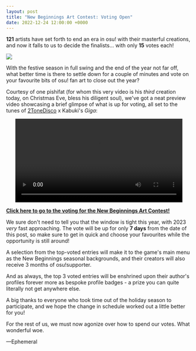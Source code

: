 ```yaml
---
layout: post
title: "New Beginnings Art Contest: Voting Open"
date: 2022-12-24 12:00:00 +0000
---
```


**121** artists have set forth to end an era in osu! with their masterful creations, and now it falls to us to decide the finalists... with only **15** votes each!

![](https://assets.ppy.sh/contests/160/header.jpg)

With the festive season in full swing and the end of the year not far off, what better time is there to settle down for a couple of minutes and vote on your favourite bits of osu! fan art to close out the year?

Courtesy of one pishifat (for whom this very video is his *third* creation today, on Christmas Eve, bless his diligent soul), we've got a neat preview video showcasing a brief glimpse of what is up for voting, all set to the tunes of [2ToneDisco](https://osu.ppy.sh/beatmaps/artists/157) x Kabuki's *Giga*:

<div align="center">
    <video width="90%" controls>
        <source src="https://assets.ppy.sh/contests/160/voting.mp4" type="video/mp4" preload="none">
    </video>
</div>

[**Click here to go to the voting for the New Beginnings Art Contest!**](https://osu.ppy.sh/community/contests/160)

We sure don't need to tell you that the window is tight this year, with 2023 *very* fast approaching. The vote will be up for only **7 days** from the date of this post, so make sure to get in quick and choose your favourites while the opportunity is still around!

A selection from the top-voted entries will make it to the game's main menu as the New Beginnings seasonal backgrounds, and their creators will also receive 3 months of osu!supporter. 

And as always, the top 3 voted entries will be enshrined upon their author's profiles forever more as bespoke profile badges - a prize you can quite literally not get anywhere else.

A big thanks to everyone who took time out of the holiday season to participate, and we hope the change in schedule worked out a little better for you! 

For the rest of us, we must now agonize over how to spend our votes. What wonderful woe.

—Ephemeral
